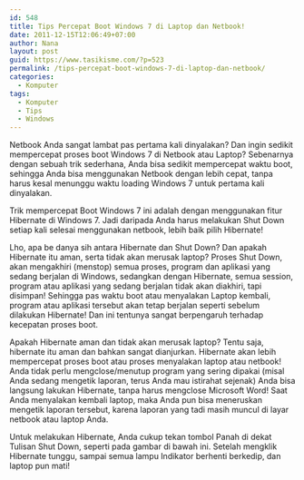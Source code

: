 ```yaml
---
id: 548
title: Tips Percepat Boot Windows 7 di Laptop dan Netbook!
date: 2011-12-15T12:06:49+07:00
author: Nana
layout: post
guid: https://www.tasikisme.com/?p=523
permalink: /tips-percepat-boot-windows-7-di-laptop-dan-netbook/
categories:
  - Komputer
tags:
  - Komputer
  - Tips
  - Windows
---
```

Netbook Anda sangat lambat pas pertama kali dinyalakan? Dan ingin sedikit mempercepat proses boot Windows 7 di Netbook atau Laptop? Sebenarnya dengan sebuah trik sederhana, Anda bisa sedikit mempercepat waktu boot, sehingga Anda bisa menggunakan Netbook dengan lebih cepat, tanpa harus kesal menunggu waktu loading Windows 7 untuk pertama kali dinyalakan.

Trik mempercepat Boot Windows 7 ini adalah dengan menggunakan fitur Hibernate di Windows 7. Jadi daripada Anda harus melakukan Shut Down setiap kali selesai menggunakan netbook, lebih baik pilih Hibernate!

Lho, apa be danya sih antara Hibernate dan Shut Down? Dan apakah Hibernate itu aman, serta tidak akan merusak laptop? Proses Shut Down, akan mengakhiri (menstop) semua proses, program dan aplikasi yang sedang berjalan di Windows, sedangkan dengan Hibernate, semua session, program atau aplikasi yang sedang berjalan tidak akan diakhiri, tapi disimpan! Sehingga pas waktu boot atau menyalakan Laptop kembali, program atau aplikasi tersebut akan tetap berjalan seperti sebelum dilakukan Hibernate! Dan ini tentunya sangat berpengaruh terhadap kecepatan proses boot.

Apakah Hibernate aman dan tidak akan merusak laptop? Tentu saja, hibernate itu aman dan bahkan sangat dianjurkan. Hibernate akan lebih mempercepat proses boot atau proses menyalakan laptop atau netbook! Anda tidak perlu mengclose/menutup program yang sering dipakai (misal Anda sedang mengetik laporan, terus Anda mau istirahat sejenak) Anda bisa langsung lakukan Hibernate, tanpa harus mengclose Microsoft Word! Saat Anda menyalakan kembali laptop, maka Anda pun bisa meneruskan mengetik laporan tersebut, karena laporan yang tadi masih muncul di layar netbook atau laptop Anda.

Untuk melakukan Hibernate, Anda cukup tekan tombol Panah di dekat Tulisan Shut Down, seperti pada gambar di bawah ini. Setelah mengklik Hibernate tunggu, sampai semua lampu Indikator berhenti berkedip, dan laptop pun mati!

&nbsp;
